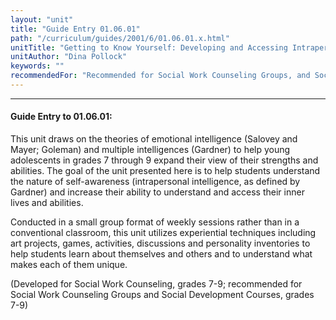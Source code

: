 ```yaml
---
layout: "unit"
title: "Guide Entry 01.06.01"
path: "/curriculum/guides/2001/6/01.06.01.x.html"
unitTitle: "Getting to Know Yourself: Developing and Accessing Intrapersonal Intelligence Among Early Adolescents"
unitAuthor: "Dina Pollock"
keywords: ""
recommendedFor: "Recommended for Social Work Counseling Groups, and Social Development Courses, grades 7-9."
---
```

<body>
<hr/>
<h4>
Guide Entry to 01.06.01:
</h4>
<p>
This unit draws on the theories of emotional intelligence (Salovey and Mayer; Goleman) and multiple intelligences (Gardner) to help young adolescents in grades 7 through 9 expand their view of their strengths and abilities. The goal of the unit presented here is to help students understand the nature of self-awareness (intrapersonal intelligence, as defined by Gardner) and increase their ability to understand and access their inner lives and abilities.
</p>
<p>
Conducted in a small group format of weekly sessions rather than in a conventional classroom, this unit utilizes experiential techniques including art projects, games, activities, discussions and personality inventories to help students learn about themselves and others and to understand what makes each of them unique.
</p>
<p>
(Developed for Social Work Counseling, grades 7-9; recommended for Social Work Counseling Groups and Social Development Courses, grades 7-9)
</p>
</body>
